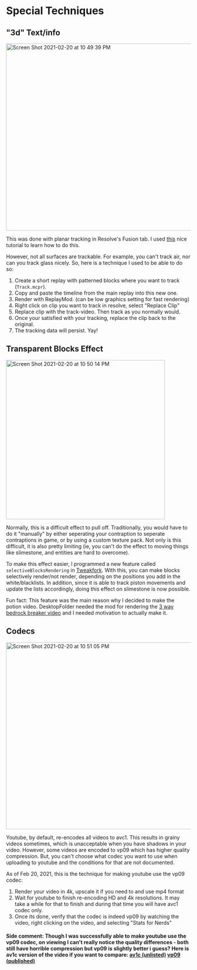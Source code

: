 # Special Techniques

## "3d" Text/info

<img width="509" alt="Screen Shot 2021-02-20 at 10 49 39 PM" src="https://user-images.githubusercontent.com/13282284/108615057-2966eb00-73ce-11eb-9c8b-6920216c9b65.png">

This was done with planar tracking in Resolve's Fusion tab. I used [this](https://www.youtube.com/watch?v=aJaGZ2a2BwQ) nice tutorial to learn how to do this.

However, not all surfaces are trackable. For example, you can't track air, nor can you track glass nicely. So, here is a technique I used to be able to do so:

1. Create a short replay with patterned blocks where you want to track (`Track.mcpr`).
2. Copy and paste the timeline from the main replay into this new one.
3. Render with ReplayMod. (can be low graphics setting for fast rendering)
4. Right click on clip you want to track in resolve, select "Replace Clip"
5. Replace clip with the track-video. Then track as you normally would.
6. Once your satisfied with your tracking, replace the clip back to the original.
7. The tracking data will persist. Yay!

## Transparent Blocks Effect

<img width="433" alt="Screen Shot 2021-02-20 at 10 50 14 PM" src="https://user-images.githubusercontent.com/13282284/108615056-2966eb00-73ce-11eb-9422-f08596400895.png">

Normally, this is a difficult effect to pull off. Traditionally, you would have to do it "manually" by either seperating your contraption to seperate contraptions in game, or by using a custom texture pack. Not only is this difficult, it is also pretty limiting (ie, you can't do the effect to moving things like slimestone, and entities are hard to overcome).

To make this effect easier, I programmed a new feature called `selectiveBlocksRendering` in [Tweakfork](https://github.com/Andrews54757/tweakfork). With this, you can make blocks selectively render/not render, depending on the positions you add in the white/blacklists. In addition, since it is able to track piston movements and update the lists accordingly, doing this effect on slimestone is now possible.

Fun fact: This feature was the main reason why I decided to make the potion video. DesktopFolder needed the mod for rendering the [3 way bedrock breaker video](https://www.youtube.com/watch?v=kTRjq0kCfHU) and I needed motivation to actually make it.

## Codecs

<img width="508" alt="Screen Shot 2021-02-20 at 10 51 05 PM" src="https://user-images.githubusercontent.com/13282284/108615055-28ce5480-73ce-11eb-80a7-2f2b8e8bac57.png">

Youtube, by default, re-encodes all videos to avc1. This results in grainy videos sometimes, which is unacceptable when you have shadows in your video. However, some videos are encoded to vp09 which has higher quality compression. But, you can't choose what codec you want to use when uploading to youtube and the conditions for that are not documented.

As of Feb 20, 2021, this is the technique for making youtube use the vp09 codec:
1. Render your video in 4k, upscale it if you need to and use mp4 format
2. Wait for youtube to finish re-encoding HD and 4k resolutions. It may take a while for that to finish and during that time you will have avc1 codec only.
3. Once its done, verify that the codec is indeed vp09 by watching the video, right clicking on the video, and selecting "Stats for Nerds"

#### Side comment: Though I was successfully able to make youtube use the vp09 codec, on viewing I can't really notice the quality differences - both still have horrible compression but vp09 is slightly better i guess? Here is av1c version of the video if you want to compare: [av1c (unlisted)](https://youtu.be/o8Sc87yCAnk) [vp09 (published)](https://youtu.be/1_jSkyq-WOs)
